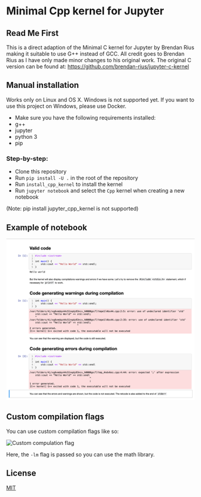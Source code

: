 # Minimal Cpp kernel for Jupyter

## Read Me First
This is a direct adaption of the Minimal C kernel for Jupyter by Brendan Rius making it suitable to use G++ instead of GCC.  All credit goes to Brendan Rius as I have only made minor changes to his original work.  The original C version can be found at: https://github.com/brendan-rius/jupyter-c-kernel


## Manual installation

Works only on Linux and OS X. Windows is not supported yet. If you want to use this project on Windows, please use Docker.


 * Make sure you have the following requirements installed:
  * g++
  * jupyter
  * python 3
  * pip

### Step-by-step:

 * Clone this repository
 * Run `pip install -U .` in the root of the repository
 * Run `install_cpp_kernel` to install the kernel
 * Run `jupyter notebook` and select the `Cpp` kernel when creating a new notebook

(Note: pip install jupyter_cpp_kernel is not supported)

## Example of notebook

![Example of notebook](example-notebook.png?raw=true "Example of notebook")

## Custom compilation flags

You can use custom compilation flags like so:

![Custom compulation flag](custom_flags.png?raw=true "Example of notebook using custom compilation flags")

Here, the `-lm` flag is passed so you can use the math library.

## License

[MIT](LICENSE.txt)
